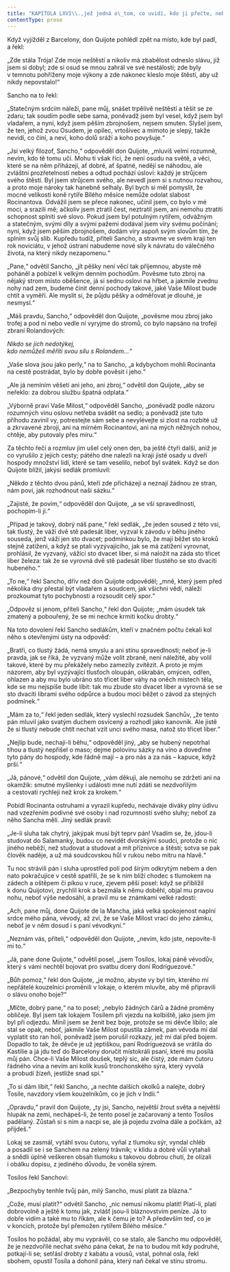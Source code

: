 ```yaml
---
title: "KAPITOLA LXVI\\.,jež jedná o\_tom, co uvidí, kdo ji přečte, nebo uslyší, kdo bude poslouchat její četbu\\."
contentType: prose
---
```


<section>

Když vyjížděl z Barcelony, don Quijote pohlédl zpět na místo, kde byl padl, a řekl:

„Zde stála Trója! Zde moje neštěstí a nikoliv má zbabělost odneslo slávu, jíž jsem si dobyl; zde si osud se mnou zahrál ve své nestálosti; zde byly v temnotu pohříženy moje výkony a zde nakonec kleslo moje štěstí, aby už nikdy nepovstalo!“

Sancho na to řekl:

„Statečným srdcím náleží, pane můj, snášet trpělivě neštěstí a těšit se ze zdaru; tak soudím podle sebe sama, poněvadž jsem byl vesel, když jsem byl vladařem, a nyní, když jsem pěším zbrojnošem, nejsem smuten. Slyšel jsem, že ten, jehož zvou Osudem, je opilec, vrtošivec a mimoto je slepý, takže nevidí, co činí, a neví, koho dolů sráží a koho povyšuje.“

„Jsi velký filozof, Sancho,“ odpověděl don Quijote, „mluvíš velmi rozumně, nevím, kdo tě tomu učí. Mohu ti však říci, že není osudu na světě, a věci, které se na něm přiházejí, ať dobré, ať špatné, nedějí se náhodou, ale zvláštní prozřetelností nebes a odtud pochází úsloví: každý je strůjcem svého štěstí. Byl jsem strůjcem svého, ale nevedl jsem si s nutnou rozvahou, a proto moje nároky tak hanebně selhaly. Byl bych si měl pomyslit, že mocné velikosti koně rytíře Bílého měsíce nemůže odolat slabost Rocinantova. Odvážil jsem se přece nakonec, učinil jsem, co bylo v mé moci, a srazili mě; ačkoliv jsem ztratil čest, neztratil jsem, ani nemohu ztratiti schopnost splniti své slovo. Pokud jsem byl potulným rytířem, odvážným a statečným, svými díly a svými pažemi dodával jsem víry svému počínání; nyní, když jsem pěším zbrojnošem, dodám víry aspoň svým slovům tím, že splním svůj slib. Kupředu tudíž, příteli Sancho, a stravme ve svém kraji ten rok noviciátu, v jehož ústraní nabudeme nové síly k návratu do válečného života, na který nikdy nezapomenu.“

„Pane,“ odvětil Sancho, „jít pěšky není věcí tak příjemnou, abyste mě poháněl a pobízel k velkým denním pochodům. Pověsme tuto zbroj na nějaký strom místo oběšence, já si sednu oslovi na hřbet, a jakmile zvednu nohy nad zem, budeme činit denní pochody takové, jaké Vaše Milost bude chtít a vyměří. Ale myslit si, že půjdu pěšky a odměřovat je dlouhé, je nesmysl.“

„Máš pravdu, Sancho,“ odpověděl don Quijote, „pověsme mou zbroj jako trofej a pod ní nebo vedle ní vyryjme do stromů, co bylo napsáno na trofeji zbraní Rolandových:

_Nikdo se jich nedotýkej,  
kdo nemůžeš měřiti svou sílu s Rolandem…“_

„Vaše slova jsou jako perly,“ na to Sancho, „a kdybychom mohli Rocinanta na cestě postrádat, bylo by dobře pověsit i jeho.“

„Ale já nemíním věšeti ani jeho, ani zbroj,“ odvětil don Quijote, „aby se neřeklo: za dobrou službu špatná odplata.“

„Výborně praví Vaše Milost,“ odpověděl Sancho, „poněvadž podle názoru rozumných vinu oslovu netřeba svádět na sedlo; a poněvadž jste tuto příhodu zavinil vy, potrestejte sám sebe a nevylévejte si zlost na rozbité už a zkrvavené zbroji, ani na mírném Rocinantovi, ani na mých něžných nohou, chtěje, aby putovaly přes míru.“

Za těchto řečí a rozmluv jim ušel celý onen den, ba ještě čtyři další, aniž je co vyrušilo z jejich cesty; pátého dne nalezli na kraji jisté osady u dveří hospody množství lidí, které se tam veselilo, neboť byl svátek. Když se don Quijote blížil, jakýsi sedlák promluvil:

„Někdo z těchto dvou pánů, kteří zde přicházejí a neznají žádnou ze stran, nám poví, jak rozhodnout naši sázku.“

„Zajisté, že povím,“ odpověděl don Quijote, „a se vší spravedlností, pochopím-li ji.“

„Případ je takový, dobrý náš pane,“ řekl sedlák, „že jeden soused z této vsi, tak tlustý, že váží dvě stě padesát liber, vyzval k závodu v běhu jiného souseda, jenž váží jen sto dvacet; podmínkou bylo, že mají běžet sto kroků stejně zatíženi, a když se ptali vyzývajícího, jak se má zatížení vyrovnat, prohlásil, že vyzvaný, vážící sto dvacet liber, si má naložit na záda sto třicet liber železa: tak že se vyrovná dvě stě padesát liber tlustého se sto dvacíti hubeného.“

„To ne,“ řekl Sancho, dřív než don Quijote odpověděl; „mně, který jsem před několika dny přestal být vladařem a soudcem, jak všichni vědí, náleží prozkoumat tyto pochybnosti a rozsoudit celý spor.“

„Odpověz si jenom, příteli Sancho,“ řekl don Quijote; „mám úsudek tak zmatený a pobouřený, že se mi nechce krmiti kočku drobty.“

Na toto dovolení řekl Sancho sedlákům, kteří v značném počtu čekali kol něho s otevřenými ústy na odpověď:

„Bratři, co tlustý žádá, nemá smyslu a ani stínu spravedlnosti; neboť je-li pravda, jak se říká, že vyzvaný může volit zbraně, není náležité, aby volil takové, které by mu překážely nebo zamezily zvítězit. A proto je mým názorem, aby byl vyzývající tlusťoch oloupán, oškrabán, omýcen, odřen, ohlazen a aby mu bylo ubráno sto třicet liber váhy na oněch místech těla, kde se mu nejspíše bude líbit: tak mu zbude sto dvacet liber a vyrovná se se sto dvacíti librami svého odpůrce a budou moci běžet o závod za stejných podmínek.“

„Mám za to,“ řekl jeden sedlák, který vyslechl rozsudek Sanchův, „že tento pán mluvil jako svatým duchem osvícený a rozhodl jako kanovník. Ale jistě že si tlustý nebude chtít nechat vzít unci svého masa, natož sto třicet liber.“

„Nejlíp bude, nechají-li běhu,“ odpověděl jiný, „aby se hubený nepotrhal tíhou a tlustý nepřišel o maso; dejme polovinu sázky na víno a doveďme tyto pány do hospody, kde řádně mají – a pro nás a za nás – kapuce, když prší.“

„Já, pánové,“ odvětil don Quijote, „vám děkuji, ale nemohu se zdržeti ani na okamžik: smutné myšlenky i události mne nutí zdáti se nezdvořilým a cestovati rychleji než krok za krokem.“

Pobídl Rocinanta ostruhami a vyrazil kupředu, nechávaje diváky plny údivu nad vzezřením podivné své osoby i nad rozumností svého sluhy; neboť za něho Sancha měli. Jiný sedlák pravil:

„Je-li sluha tak chytrý, jakýpak musí být teprv pán! Vsadím se, že, jdou-li studovat do Salamanky, budou co nevidět dvorskými soudci, protože o nic jiného neběží, než studovat a studovat a mít příznivce a štěstí; sotva se pak člověk naděje, a už má soudcovskou hůl v rukou nebo mitru na hlavě.“

Tu noc strávili pán i sluha uprostřed polí pod širým odkrytým nebem a den nato pokračujíce v cestě spatřili, že se k nim blíží chodec s tlumokem na zádech a oštěpem či píkou v ruce, zjevem pěší posel: když se přiblížil k donu Quijotovi, zrychlil krok a bezmála k němu doběhl, objal mu pravou nohu, neboť výše nedosáhl, a pravil mu se známkami velké radosti:

„Ach, pane můj, done Quijote de la Mancha, jaká velká spokojenost naplní srdce mého pána, vévody, až zví, že se Vaše Milost vrací do jeho zámku, neboť je v něm dosud i s paní vévodkyní.“

„Neznám vás, příteli,“ odpověděl don Quijote, „nevím, kdo jste, nepovíte-li mi to.“

„Já, pane done Quijote,“ odvětil posel, „jsem Tosílos, lokaj páně vévodův, který s vámi nechtěl bojovat pro svatbu dcery doni Rodríguezové.“

„Bůh pomoz,“ řekl don Quijote, „je možno, abyste vy byl tím, kterého mí nepřátelé kouzelníci proměnili v lokaje, o kterém mluvíte, aby mě připravili o slávu onoho boje?“

„Mlčte, dobrý pane,“ na to posel; „nebylo žádných čárů a žádné proměny obličeje. Byl jsem tak lokajem Tosílem při vjezdu na kolbiště, jako jsem jím byl při odjezdu. Mínil jsem se ženit bez boje, protože se mi děvče líbilo; ale stal se opak, neboť, jakmile Vaše Milost opustila zámek, pan vévoda mi dal vyplatit sto ran holí, poněvadž jsem porušil rozkazy, jež mi dal před bojem. Dopadlo to tak, že děvče je už jeptiškou, paní Rodríguezová se vrátila do Kastilie a já jdu teď do Barcelony doručit místokráli psaní, které mu posílá můj pán. Chce-li Vaše Milost doušek, teplý sic, ale čistý, zde mám čutoru řádného vína a nevím ani kolik kusů tronchonského sýra, který vyvolá a probudí žízeň, jestliže snad spí.“

„To si dám líbit,“ řekl Sancho, „a nechte dalších okolků a nalejte, dobrý Tosíle, navzdory všem kouzelníkům, co je jich v Indii.“

„Opravdu,“ pravil don Quijote, „ty jsi, Sancho, největší žrout světa a největší hlupák na zemi, nechápeš-li, že tento posel je začarovaný a tento Tosílos padělaný. Zůstaň si s ním a nacpi se, ale já pojedu zvolna dále a počkám, až přijdeš.“

Lokaj se zasmál, vytáhl svou čutoru, vyňal z tlumoku sýr, vyndal chléb a posadil se i se Sanchem na zelený trávník; v klidu a dobré vůli vytahali a snědli úplně veškeren obsah tlumoku s takovou dobrou chutí, že olízali i obálku dopisu, z jediného důvodu, že voněla sýrem.

Tosílos řekl Sanchovi:

„Bezpochyby tenhle tvůj pán, milý Sancho, musí platit za blázna.“

„Cože, musí platit?“ odvětil Sancho, „nic nemusí nikomu platit! Platí-li, platí dobrovolně a ještě k tomu jak, zvlášť jsou-li bláznovstvím peníze. Já to dobře vidím a také mu to říkám, ale k čemu je to? A především teď, co je v koncích, protože byl přemožen rytířem Bílého měsíce.“

Tosílos ho požádal, aby mu vyprávěl, co se stalo, ale Sancho mu odpověděl, že je nezdvořilé nechat svého pána čekat, že na to budou mít kdy podruhé, potkají-li se; setřásl drobty z kabátu a vousů, vstal, pohnal osla, řekl sbohem, opustil Tosíla a dohonil pána, který naň čekal ve stínu stromu.

</section>
